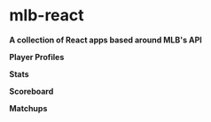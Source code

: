 # mlb-react
**A collection of React apps based around MLB's API**

**Player Profiles**

**Stats**

**Scoreboard**

**Matchups**

